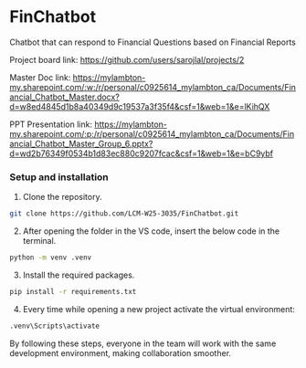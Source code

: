# FinChatbot
Chatbot that can respond to Financial Questions based on Financial Reports

Project board link: https://github.com/users/sarojlal/projects/2

Master Doc link: https://mylambton-my.sharepoint.com/:w:/r/personal/c0925614_mylambton_ca/Documents/Financial_Chatbot_Master.docx?d=w8ed4845d1b8a40349d9c19537a3f35f4&csf=1&web=1&e=lKihQX

PPT Presentation link: https://mylambton-my.sharepoint.com/:p:/r/personal/c0925614_mylambton_ca/Documents/Financial_Chatbot_Master_Group_6.pptx?d=wd2b76349f0534b1d83ec880c9207fcac&csf=1&web=1&e=bC9ybf


### Setup and installation

1. Clone the repository.

```bash
git clone https://github.com/LCM-W25-3035/FinChatbot.git
```

2. After opening the folder in the VS code, insert the below code in the terminal.

```bash
python -m venv .venv
```

3. Install the required packages.

```bash
pip install -r requirements.txt
```

4. Every time while opening a new project activate the virtual environment:

```bash
.venv\Scripts\activate
```

By following these steps, everyone in the team will work with the same development environment, making collaboration smoother.
